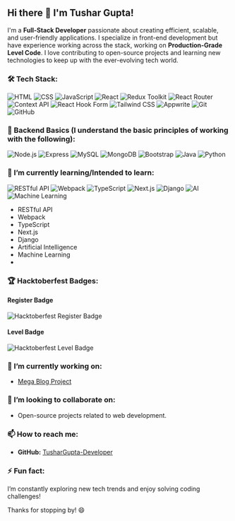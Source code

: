 ## Hi there 👋 I'm Tushar Gupta!

I'm a **Full-Stack Developer** passionate about creating efficient, scalable, and user-friendly applications. I specialize in front-end development but have experience working across the stack, working on **Production-Grade Level Code**. I love contributing to open-source projects and learning new technologies to keep up with the ever-evolving tech world.

### 🛠️ Tech Stack:
![HTML](https://img.shields.io/badge/HTML-E34F26?style=for-the-badge&logo=html5&logoColor=white) 
![CSS](https://img.shields.io/badge/CSS-1572B6?style=for-the-badge&logo=css3&logoColor=white) 
![JavaScript](https://img.shields.io/badge/JavaScript-F7DF1E?style=for-the-badge&logo=javascript&logoColor=black) 
![React](https://img.shields.io/badge/React-61DAFB?style=for-the-badge&logo=react&logoColor=black) 
![Redux Toolkit](https://img.shields.io/badge/Redux_Toolkit-764ABC?style=for-the-badge&logo=redux&logoColor=white) 
![React Router](https://img.shields.io/badge/React_Router-CA4245?style=for-the-badge&logo=react-router&logoColor=white) 
![Context API](https://img.shields.io/badge/Context_API-61DAFB?style=for-the-badge&logo=react&logoColor=black) 
![React Hook Form](https://img.shields.io/badge/React_Hook_Form-ECF2FF?style=for-the-badge&logo=react&logoColor=black) 
![Tailwind CSS](https://img.shields.io/badge/Tailwind_CSS-38B2AC?style=for-the-badge&logo=tailwind-css&logoColor=white) 
![Appwrite](https://img.shields.io/badge/Appwrite-F02E65?style=for-the-badge&logo=appwrite&logoColor=white) 
![Git](https://img.shields.io/badge/Git-F05032?style=for-the-badge&logo=git&logoColor=white) 
![GitHub](https://img.shields.io/badge/GitHub-181717?style=for-the-badge&logo=github&logoColor=white)

### 🔧 Backend Basics (I understand the basic principles of working with the following):
![Node.js](https://img.shields.io/badge/Node.js-339933?style=for-the-badge&logo=nodedotjs&logoColor=white)
![Express](https://img.shields.io/badge/Express-000000?style=for-the-badge&logo=express&logoColor=white)
![MySQL](https://img.shields.io/badge/MySQL-4479A1?style=for-the-badge&logo=mysql&logoColor=white)
![MongoDB](https://img.shields.io/badge/MongoDB-47A248?style=for-the-badge&logo=mongodb&logoColor=white)
![Bootstrap](https://img.shields.io/badge/Bootstrap-563D7C?style=for-the-badge&logo=bootstrap&logoColor=white)
![Java](https://img.shields.io/badge/Java-D00000?style=for-the-badge&logo=java&logoColor=white)
![Python](https://img.shields.io/badge/Python-3776AB?style=for-the-badge&logo=python&logoColor=white)

### 🌱 I’m currently learning/Intended to learn:
![RESTful API](https://img.shields.io/badge/RESTful_API-5C5C5C?style=for-the-badge)
![Webpack](https://img.shields.io/badge/Webpack-8DD6F9?style=for-the-badge&logo=webpack&logoColor=black)
![TypeScript](https://img.shields.io/badge/TypeScript-007ACC?style=for-the-badge&logo=typescript&logoColor=white)
![Next.js](https://img.shields.io/badge/Next.js-000000?style=for-the-badge&logo=next.js&logoColor=white)
![Django](https://img.shields.io/badge/Django-092E20?style=for-the-badge&logo=django&logoColor=white)
![AI](https://img.shields.io/badge/AI-FFBF00?style=for-the-badge)
![Machine Learning](https://img.shields.io/badge/Machine_Learning-FF7F50?style=for-the-badge)

- RESTful API
- Webpack
- TypeScript
- Next.js
- Django
- Artificial Intelligence
- Machine Learning
- 

### 🏆 Hacktoberfest Badges:
#### Register Badge
![Hacktoberfest Register Badge](https://assets.holopin.io/hf2024levels/level0-sloth-code-0-0-0-0.webp)

#### Level Badge
![Hacktoberfest Level Badge](https://assets.holopin.io/hf2024levels/level1-sloth-code-0-0-0-0.webp)


### 🔭 I’m currently working on:
- [Mega Blog Project](https://github.com/TusharGupta-Developer/React.js/tree/main/11reduxToolkitTodo/reduxToolkitTodo)

### 👯 I’m looking to collaborate on:
- Open-source projects related to web development.

### 📫 How to reach me:
- **GitHub:** [TusharGupta-Developer](https://github.com/TusharGupta-Developer)

### ⚡ Fun fact:
I’m constantly exploring new tech trends and enjoy solving coding challenges!

Thanks for stopping by! 😄
